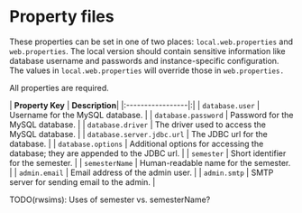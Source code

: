 # Property files #
These properties can be set in one of two places: `local.web.properties` and `web.properties`. The local version should contain sensitive information like database username and passwords and instance-specific configuration. The values in `local.web.properties` will override those in `web.properties.`

All properties are required.

| **Property Key** | **Description**|
|:-----------------|:|
| `database.user` | Username for the MySQL database. |
| `database.password` | Password for the MySQL database. |
| `database.driver` | The driver used to access the MySQL database. |
| `database.server.jdbc.url` | The JDBC url for the database. |
| `database.options` | Additional options for accessing the database; they are appended to the JDBC url. |
| `semester` | Short identifier for the semester. |
| `semesterName` | Human-readable name for the semester. |
| `admin.email` | Email address of the admin user. |
| `admin.smtp` | SMTP server for sending email to the admin. |

TODO(rwsims): Uses of semester vs. semesterName?
